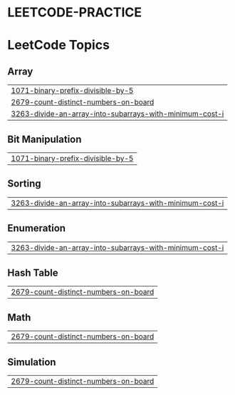 # LEETCODE-PRACTICE
<!---LeetCode Topics Start-->
# LeetCode Topics
## Array
|  |
| ------- |
| [1071-binary-prefix-divisible-by-5](https://github.com/CodePractice1710/LEETCODE-PRACTICE/tree/master/1071-binary-prefix-divisible-by-5) |
| [2679-count-distinct-numbers-on-board](https://github.com/CodePractice1710/LEETCODE-PRACTICE/tree/master/2679-count-distinct-numbers-on-board) |
| [3263-divide-an-array-into-subarrays-with-minimum-cost-i](https://github.com/CodePractice1710/LEETCODE-PRACTICE/tree/master/3263-divide-an-array-into-subarrays-with-minimum-cost-i) |
## Bit Manipulation
|  |
| ------- |
| [1071-binary-prefix-divisible-by-5](https://github.com/CodePractice1710/LEETCODE-PRACTICE/tree/master/1071-binary-prefix-divisible-by-5) |
## Sorting
|  |
| ------- |
| [3263-divide-an-array-into-subarrays-with-minimum-cost-i](https://github.com/CodePractice1710/LEETCODE-PRACTICE/tree/master/3263-divide-an-array-into-subarrays-with-minimum-cost-i) |
## Enumeration
|  |
| ------- |
| [3263-divide-an-array-into-subarrays-with-minimum-cost-i](https://github.com/CodePractice1710/LEETCODE-PRACTICE/tree/master/3263-divide-an-array-into-subarrays-with-minimum-cost-i) |
## Hash Table
|  |
| ------- |
| [2679-count-distinct-numbers-on-board](https://github.com/CodePractice1710/LEETCODE-PRACTICE/tree/master/2679-count-distinct-numbers-on-board) |
## Math
|  |
| ------- |
| [2679-count-distinct-numbers-on-board](https://github.com/CodePractice1710/LEETCODE-PRACTICE/tree/master/2679-count-distinct-numbers-on-board) |
## Simulation
|  |
| ------- |
| [2679-count-distinct-numbers-on-board](https://github.com/CodePractice1710/LEETCODE-PRACTICE/tree/master/2679-count-distinct-numbers-on-board) |
<!---LeetCode Topics End-->